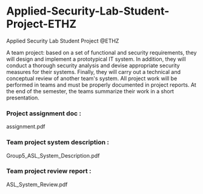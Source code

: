 # Applied-Security-Lab-Student-Project-ETHZ
Applied Security Lab Student Project @ETHZ

A team project: based on a set of functional and security requirements, they will design and implement a prototypical IT system. In addition, they will conduct a thorough security analysis and devise appropriate security measures for their systems. Finally, they will carry out a technical and conceptual review of another team's system. All project work will be performed in teams and must be properly documented in project reports. At the end of the semester, the teams summarize their work in a short presentation.

### Project assignment doc :
assignment.pdf
### Team project system description : 
Group5_ASL_System_Description.pdf
### Team project review report : 
ASL_System_Review.pdf 
